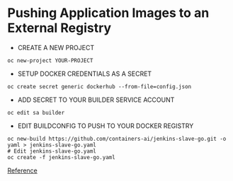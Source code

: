 # Pushing Application Images to an External Registry
- CREATE A NEW PROJECT
```console
oc new-project YOUR-PROJECT
```

- SETUP DOCKER CREDENTIALS AS A SECRET
```console
oc create secret generic dockerhub --from-file=config.json
```

- ADD SECRET TO YOUR BUILDER SERVICE ACCOUNT
```console
oc edit sa builder
```

- EDIT BUILDCONFIG TO PUSH TO YOUR DOCKER REGISTRY
```console
oc new-build https://github.com/containers-ai/jenkins-slave-go.git -o yaml > jenkins-slave-go.yaml
# Edit jenkins-slave-go.yaml
oc create -f jenkins-slave-go.yaml
```

[Reference](https://blog.openshift.com/pushing-application-images-to-an-external-registry/)
